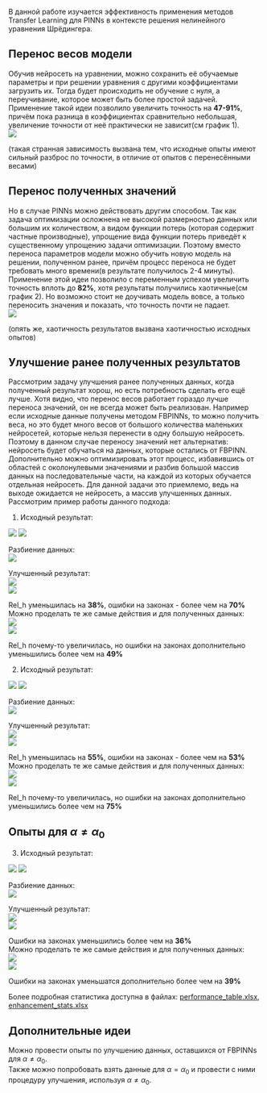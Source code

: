 В данной работе изучается эффективность применения методов Transfer Learning для PINNs в контексте решения нелинейного уравнения Шрёдингера.  
## Перенос весов модели
Обучив нейросеть на уравнении, можно сохранить её обучаемые параметры и при решении уравнения с другими коэффициентами загрузить их. Тогда будет происходить не обучение с нуля, а переучивание, которое может быть более простой задачей.
Применение такой идеи позволило увеличить точность на **47-91%**, причём пока разница в коэффициентах сравнительно небольшая, увеличение точности от неё практически не зависит(см график 1).  
<img src="https://github.com/mikhakuv/PINNs/blob/main/pictures/transfer_learning/chart_1.PNG">  

(такая странная зависимость вызвана тем, что исходные опыты имеют сильный разброс по точности, в отличие от опытов с перенесёнными весами)  
## Перенос полученных значений  
Но в случае PINNs можно действовать другим способом. Так как задача оптимизации осложнена не высокой размерностью данных или большим их количеством, а видом функции потерь (которая содержит частные производные), упрощение вида функции потерь приведёт к существенному 
упрощению задачи оптимизации. Поэтому вместо переноса параметров модели можно обучить новую модель на решении, полученном ранее, причём процесс переноса не будет требовать много времени(в результате получилось 2-4 минуты). Применение этой идеи позволило с переменным 
успехом увеличить точность вплоть до **82%**, хотя результаты получились хаотичные(см график 2). Но возможно стоит не доучивать модель вовсе, а только переносить значения и показать, что точность почти не падает.  
<img src="https://github.com/mikhakuv/PINNs/blob/main/pictures/transfer_learning/chart_2.PNG">  

(опять же, хаотичность результатов вызвана хаотичностью исходных опытов)
## Улучшение ранее полученных результатов  
Рассмотрим задачу улучшения ранее полученных данных, когда полученный результат хорош, но есть потребность сделать его ещё лучше. Хотя видно, что перенос весов работает гораздо лучше переноса значений, он не всегда может быть реализован. Например если исходные данные получены методом FBPINNs, то можно получить веса, но это будет много весов от большого количества маленьких нейросетей, которые нельзя перенести в одну большую нейросеть. Поэтому в данном случае переносу значений нет альтернатив: нейросеть будет обучаться на данных, которые остались от FBPINN. Дополнительно можно оптимизировать этот процесс, избавившись от областей с околонулевыми значениями и разбив большой массив данных на последовательные части, на каждой из которых обучается отдельная нейросеть. Для данной задачи это приемлемо, ведь на выходе ожидается не нейросеть, а массив улучшенных данных.  
Рассмотрим пример работы данного подхода:  
1. Исходный результат:  
<img src="https://github.com/mikhakuv/PINNs/blob/main/pictures/transfer_learning/raw_1_fig.png">  
<img src="https://github.com/mikhakuv/PINNs/blob/main/pictures/transfer_learning/raw_1_amplitude.png">  

Разбиение данных:  
<img src="https://github.com/mikhakuv/PINNs/blob/main/pictures/transfer_learning/exp_3_decomposition.png">  

Улучшенный результат:  
<img src="https://github.com/mikhakuv/PINNs/blob/main/pictures/transfer_learning/exp_3_fig.png">  
<img src="https://github.com/mikhakuv/PINNs/blob/main/pictures/transfer_learning/exp_3_amplitude.png">  

Rel_h уменьшилась на **38%**, ошибки на законах - более чем на **70%**  
Можно проделать те же самые действия и для полученных данных:  
<img src="https://github.com/mikhakuv/PINNs/blob/main/pictures/transfer_learning/exp_3+_fig.png">  
<img src="https://github.com/mikhakuv/PINNs/blob/main/pictures/transfer_learning/exp_3+_amplitude.png">  

Rel_h почему-то увеличилась, но ошибки на законах дополнительно уменьшились более чем на **49%**  

2. Исходный результат:  
<img src="https://github.com/mikhakuv/PINNs/blob/main/pictures/transfer_learning/raw_2_fig.png">  
<img src="https://github.com/mikhakuv/PINNs/blob/main/pictures/transfer_learning/raw_2_amplitude.png">  

Разбиение данных:  
<img src="https://github.com/mikhakuv/PINNs/blob/main/pictures/transfer_learning/exp_4_decomposition.png">  

Улучшенный результат:  
<img src="https://github.com/mikhakuv/PINNs/blob/main/pictures/transfer_learning/exp_4_fig.png">  
<img src="https://github.com/mikhakuv/PINNs/blob/main/pictures/transfer_learning/exp_4_amplitude.png">  

Rel_h уменьшилась на **55%**, ошибки на законах - более чем на **53%**  
Можно проделать те же самые действия и для полученных данных:  
<img src="https://github.com/mikhakuv/PINNs/blob/main/pictures/transfer_learning/exp_4+_fig.png">  
<img src="https://github.com/mikhakuv/PINNs/blob/main/pictures/transfer_learning/exp_4+_amplitude.png">  

Rel_h почему-то увеличилась, но ошибки на законах дополнительно уменьшились более чем на **75%**  

Опыты для $\alpha \neq \alpha_0$
---
3. Исходный результат:  
<img src="https://github.com/mikhakuv/PINNs/blob/main/pictures/transfer_learning/raw_3_fig.png">  
<img src="https://github.com/mikhakuv/PINNs/blob/main/pictures/transfer_learning/raw_3_amplitude.png">  

Разбиение данных:  
<img src="https://github.com/mikhakuv/PINNs/blob/main/pictures/transfer_learning/exp_5_decomposition.png">  

Улучшенный результат:  
<img src="https://github.com/mikhakuv/PINNs/blob/main/pictures/transfer_learning/exp_5_fig.png">  
<img src="https://github.com/mikhakuv/PINNs/blob/main/pictures/transfer_learning/exp_5_amplitude.png">  

Ошибки на законах уменьшились более чем на **36%**  
Можно проделать те же самые действия и для полученных данных:  
<img src="https://github.com/mikhakuv/PINNs/blob/main/pictures/transfer_learning/exp_5+_fig.png">  
<img src="https://github.com/mikhakuv/PINNs/blob/main/pictures/transfer_learning/exp_5+_amplitude.png">  

Ошибки на законах уменьшатся дополнительно более чем на **39%**

Более подробная статистика доступна в файлах: [performance_table.xlsx](https://github.com/mikhakuv/PINNs/blob/main/statistics/performance_table_transfer_learning.xlsx), [enhancement_stats.xlsx](https://github.com/mikhakuv/PINNs/blob/main/statistics/enhancement_stats.xlsx)

## Дополнительные идеи  
Можно провести опыты по улучшению данных, оставшихся от FBPINNs для $\alpha \neq \alpha_0$.  
Также можно попробовать взять данные для $\alpha = \alpha_0$ и провести с ними процедуру улучшения, используя $\alpha \neq \alpha_0$.
